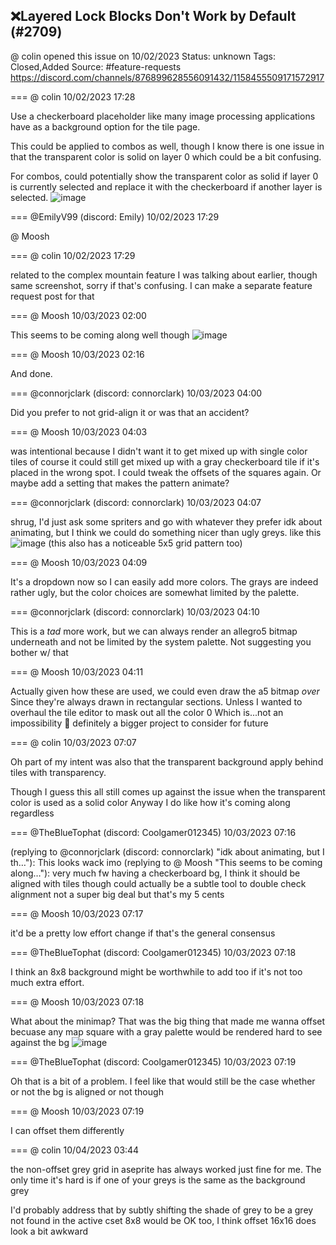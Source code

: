## ❌Layered Lock Blocks Don't Work by Default (#2709)
@ colin opened this issue on 10/02/2023
Status: unknown
Tags: Closed,Added
Source: #feature-requests https://discord.com/channels/876899628556091432/1158455509171572917


=== @ colin 10/02/2023 17:28

Use a checkerboard placeholder like many image processing applications have as a background option for the tile page.

This could be applied to combos as well, though I know there is one issue in that the transparent color is solid on layer 0 which could be a bit confusing.

For combos, could potentially show the transparent color as solid if layer 0 is currently selected and replace it with the checkerboard if another layer is selected.
![image](https://cdn.discordapp.com/attachments/1158455509171572917/1158455509595213844/Screenshot_2023-10-02_at_10.19.51.png?ex=65e604c4&is=65d38fc4&hm=14ffc70459ed288b93523bc3153eebae413b1e567317fb42d177a4b250b6cb1a&)

=== @EmilyV99 (discord: Emily) 10/02/2023 17:29

@ Moosh

=== @ colin 10/02/2023 17:29

related to the complex mountain feature I was talking about earlier, though same screenshot, sorry if that's confusing.
I can make a separate feature request post for that

=== @ Moosh 10/03/2023 02:00

This seems to be coming along well though
![image](https://cdn.discordapp.com/attachments/1158455509171572917/1158584355296395274/image.png?ex=65e67cc3&is=65d407c3&hm=0a21f38c43b4c6806edfc541d4ef79eb097bac88f43b337063ce5f62de8416b3&)

=== @ Moosh 10/03/2023 02:16

And done.

=== @connorjclark (discord: connorclark) 10/03/2023 04:00

Did you prefer to not grid-align it or was that an accident?

=== @ Moosh 10/03/2023 04:03

was intentional because I didn't want it to get mixed up with single color tiles
of course it could still get mixed up with a gray checkerboard tile if it's placed in the wrong spot. I could tweak the offsets of the squares again. Or maybe add a setting that makes the pattern animate?

=== @connorjclark (discord: connorclark) 10/03/2023 04:07

shrug, I'd just ask some spriters and go with whatever they prefer
idk about animating, but I think we could do something nicer than ugly greys. like this
![image](https://cdn.discordapp.com/attachments/1158455509171572917/1158616374223056906/image.png?ex=65e69a95&is=65d42595&hm=8faeb2f3e88afb741a46ecc51d0ef4a1629bbd36a89bc78d423702402d30b5a2&)
(this also has a noticeable 5x5 grid pattern too)

=== @ Moosh 10/03/2023 04:09

It's a dropdown now so I can easily add more colors. The grays are indeed rather ugly, but the color choices are somewhat limited by the palette.

=== @connorjclark (discord: connorclark) 10/03/2023 04:10

This is a _tad_ more work, but we can always render an allegro5 bitmap underneath and not be limited by the system palette.
Not suggesting you bother w/ that

=== @ Moosh 10/03/2023 04:11

Actually given how these are used, we could even draw the a5 bitmap _over_
Since they're always drawn in rectangular sections. Unless I wanted to overhaul the tile editor to mask out all the color 0
Which is...not an impossibility 🤔
definitely a bigger project to consider for future

=== @ colin 10/03/2023 07:07

Oh part of my intent was also that the transparent background apply behind tiles with transparency.

Though I guess this all still comes up against the issue when the transparent color is used as a solid color
Anyway I do like how it's coming along regardless

=== @TheBlueTophat (discord: Coolgamer012345) 10/03/2023 07:16

(replying to @connorjclark (discord: connorclark) "idk about animating, but I th…"): This looks wack imo
(replying to @ Moosh "This seems to be coming along…"): very much fw having a checkerboard bg, I think it should be aligned with tiles though
could actually be a subtle tool to double check alignment
not a super big deal but that's my 5 cents

=== @ Moosh 10/03/2023 07:17

it'd be a pretty low effort change if that's the general consensus

=== @TheBlueTophat (discord: Coolgamer012345) 10/03/2023 07:18

I think an 8x8 background might be worthwhile to add too if it's not too much extra effort.

=== @ Moosh 10/03/2023 07:18

What about the minimap? That was the big thing that made me wanna offset becuase any map square with a gray palette would be rendered hard to see against the bg
![image](https://cdn.discordapp.com/attachments/1158455509171572917/1158664341843886150/image.png?ex=65e6c742&is=65d45242&hm=45d51523f730edbeeea28003e355d910be7c43b41f5c72ffb847d41587781e22&)

=== @TheBlueTophat (discord: Coolgamer012345) 10/03/2023 07:19

Oh that is a bit of a problem.
I feel like that would still be the case whether or not the bg is aligned or not though

=== @ Moosh 10/03/2023 07:19

I can offset them differently

=== @ colin 10/04/2023 03:44

the non-offset grey grid in aseprite has always worked just fine for me. The only time it's hard is if one of your greys is the same as the background grey

I'd probably address that by subtly shifting the shade of grey to be a grey not found in the active cset
8x8 would be OK too, I think offset 16x16 does look a bit awkward
